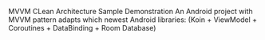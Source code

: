MVVM CLean Architecture Sample Demonstration
An Android project with MVVM pattern adapts which newest Android libraries: (Koin + ViewModel + Coroutines + DataBinding + Room Database)